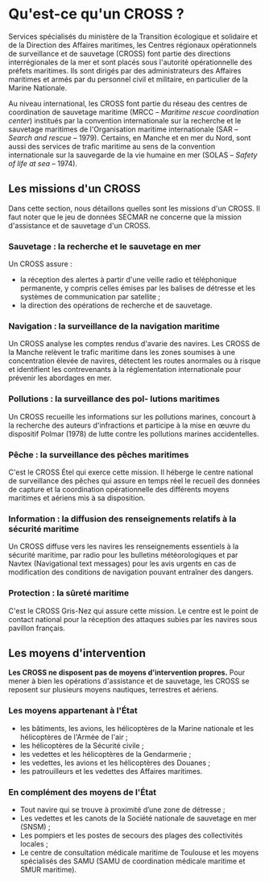 # Qu'est-ce qu'un CROSS ?
Services spécialisés du ministère de la Transition écologique et solidaire et de la Direction des Affaires maritimes, les Centres régionaux opérationnels de surveillance et de sauvetage (CROSS) font partie des directions interrégionales de la mer et sont placés sous l'autorité opérationnelle des préfets maritimes. Ils sont dirigés par des administrateurs des Affaires maritimes et armés par du personnel civil et militaire, en particulier de la Marine Nationale.

Au niveau international, les CROSS font partie du réseau des centres de coordination de sauvetage maritime (MRCC – *Maritime rescue coordination center*) institués par la convention internationale sur la recherche et le sauvetage maritimes de l'Organisation maritime internationale (SAR – *Search and rescue* – 1979). Certains, en Manche et en mer du Nord, sont aussi des services de trafic maritime au sens de la convention internationale sur la sauvegarde de la vie humaine en mer (SOLAS – *Safety of life at sea* – 1974).

## Les missions d'un CROSS
Dans cette section, nous détaillons quelles sont les missions d'un CROSS. Il faut noter que le jeu de données SECMAR ne concerne que la mission d'assistance et de sauvetage d'un CROSS.

### Sauvetage : la recherche et le sauvetage en mer
Un CROSS assure :

- la réception des alertes à partir d'une veille radio et téléphonique permanente, y compris celles émises par les balises de détresse et les systèmes de communication par satellite ;
- la direction des opérations de recherche et de sauvetage.

### Navigation : la surveillance de la navigation maritime
Un CROSS analyse les comptes rendus d'avarie des navires. Les CROSS de la Manche relèvent le trafic maritime dans les zones soumises à une concentration élevée de navires, détectent les routes anormales ou à risque et identifient les contrevenants à la réglementation internationale pour prévenir les abordages en mer.

### Pollutions : la surveillance des pol- lutions maritimes
Un CROSS recueille les informations sur les pollutions marines, concourt
à la recherche des auteurs d'infractions et participe à la mise en œuvre du dispositif Polmar (1978) de lutte contre les pollutions marines accidentelles.

### Pêche : la surveillance des pêches maritimes
C'est le CROSS Étel qui exerce cette mission. Il héberge le centre national de surveillance des pêches qui assure en temps réel le recueil des données
de capture et la coordination opérationnelle des différents moyens maritimes et aériens mis à sa disposition.

### Information : la diffusion des renseignements relatifs à la sécurité maritime
Un CROSS diffuse vers les navires les renseignements essentiels à la sécurité maritime, par radio pour les bulletins météorologiques et par Navtex (Navigational text messages) pour les avis urgents en cas de modification des conditions de navigation pouvant entraîner des dangers.

### Protection : la sûreté maritime
C'est le CROSS Gris-Nez qui assure cette mission. Le centre est le point de contact national pour la réception des attaques subies par les navires sous pavillon français.

## Les moyens d'intervention
**Les CROSS ne disposent pas de moyens d'intervention propres.** Pour mener à bien les opérations d'assistance et de sauvetage, les CROSS se reposent sur plusieurs moyens nautiques, terrestres et aériens.

### Les moyens appartenant à l'État
- les bâtiments, les avions, les hélicoptères de la Marine nationale et les hélicoptères de l'Armée de l'air ;
- les hélicoptères de la Sécurité civile ;
- les vedettes et les hélicoptères de la Gendarmerie ;
- les vedettes, les avions et les hélicoptères des Douanes ;
- les patrouilleurs et les vedettes des Affaires maritimes.

### En complément des moyens de l'État
- Tout navire qui se trouve à proximité d’une zone de détresse ;
- Les vedettes et les canots de la Société nationale de sauvetage en mer (SNSM) ;
- Les pompiers et les postes de secours des plages des collectivités locales ;
- Le centre de consultation médicale maritime de Toulouse et les moyens spécialisés des SAMU (SAMU de coordination médicale maritime et SMUR maritime).
